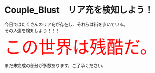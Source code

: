 # Couple_Blust　リア充を検知しよう！
今日ではたくさんのリア充が存在し、それらは街を歩いている。   
その人達を検知しよう！！！   
<span style="font-size: 400%; color: red;">この世界は残酷だ。</span>

まだ未完成の部分が多数あります。ご了承ください。